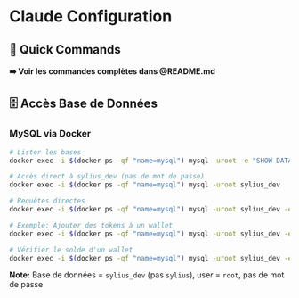 # Claude Configuration

## 🚀 Quick Commands

**➡️ Voir les commandes complètes dans @README.md**

## 🗄️ Accès Base de Données

### MySQL via Docker
```bash
# Lister les bases
docker exec -i $(docker ps -qf "name=mysql") mysql -uroot -e "SHOW DATABASES;"

# Accès direct à sylius_dev (pas de mot de passe)
docker exec -i $(docker ps -qf "name=mysql") mysql -uroot sylius_dev

# Requêtes directes
docker exec -i $(docker ps -qf "name=mysql") mysql -uroot sylius_dev -e "SELECT * FROM sylius_customer;"

# Exemple: Ajouter des tokens à un wallet
docker exec -i $(docker ps -qf "name=mysql") mysql -uroot sylius_dev -e "UPDATE wallet SET balance = balance + 100000 WHERE customer_id = (SELECT id FROM sylius_customer WHERE email = 'user@aivideo.com');"

# Vérifier le solde d'un wallet
docker exec -i $(docker ps -qf "name=mysql") mysql -uroot sylius_dev -e "SELECT c.email, w.balance FROM wallet w INNER JOIN sylius_customer c ON w.customer_id = c.id WHERE c.email = 'user@aivideo.com';"
```

**Note:** Base de données = `sylius_dev` (pas `sylius`), user = `root`, pas de mot de passe


